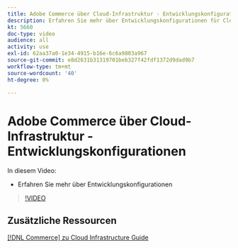 ```yaml
---
title: Adobe Commerce über Cloud-Infrastruktur - Entwicklungskonfigurationen
description: Erfahren Sie mehr über Entwicklungskonfigurationen für Cloud-Projekte.
kt: 5660
doc-type: video
audience: all
activity: use
exl-id: 62aa37a0-1e34-4915-b16e-6c6a9803a967
source-git-commit: e8d2631b31319701beb327f42fdf1372d9dad9b7
workflow-type: tm+mt
source-wordcount: '40'
ht-degree: 0%

---
```


# Adobe Commerce über Cloud-Infrastruktur - Entwicklungskonfigurationen

In diesem Video:

- Erfahren Sie mehr über Entwicklungskonfigurationen

>[!VIDEO](https://video.tv.adobe.com/v/35696?quality=12&learn=on)

## Zusätzliche Ressourcen

[[!DNL Commerce] zu Cloud Infrastructure Guide](https://experienceleague.adobe.com/docs/commerce-cloud-service/user-guide/overview.html)
